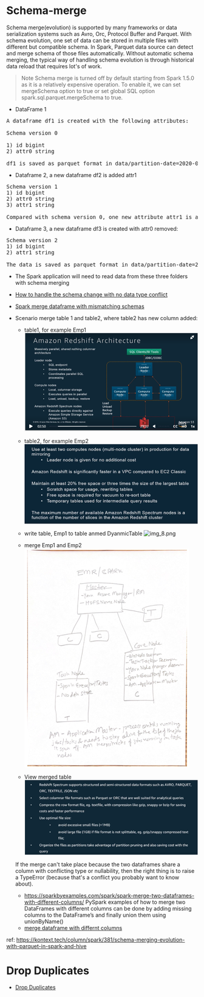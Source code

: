 # Schema-merge

Schema merge(evolution) is supported by many frameworks or data serialization systems such as Avro, Orc,
Protocol Buffer and Parquet. With schema evolution, one set of data can be stored in multiple files
with different but compatible schema. In Spark, Parquet data source can detect and merge schema of
those files automatically. Without automatic schema merging, the typical way of handling schema
evolution is through historical data reload that requires lot's of work.

> Note
Schema merge is turned off by default starting from Spark 1.5.0 as it is a relatively expensive operation. To enable it,
we can set mergeSchema option to true or set global SQL option spark.sql.parquet.mergeSchema to true.

- DataFrame 1
<pre>
A dataframe df1 is created with the following attributes:

Schema version 0

1) id bigint
2) attr0 string

df1 is saved as parquet format in data/partition-date=2020-01-01.
</pre>

- Dataframe 2, a new dataframe df2 is added attr1
<pre>
Schema version 1
1) id bigint
2) attr0 string
3) attr1 string

Compared with schema version 0, one new attribute attr1 is added. df2 is saved as parquet format in data/partition-date=2020-01-02.
</pre>

- Dataframe 3,  a new dataframe df3 is created with attr0 removed:
<pre>
Schema version 2
1) id bigint
2) attr1 string

The data is saved as parquet format in data/partition-date=2020-01-03.
</pre>

- The Spark application will need to read data from these three folders with schema merging

- [How to handle the schema change with no data type conflict](https://medium.com/@11amitvishwas/how-to-handle-the-schema-change-1e3965e9bcbe)
- [Spark merge dataframe with mismatching schemas](https://stackoverflow.com/questions/39869084/spark-merge-dataframe-with-mismatching-schemas-without-extra-disk-io)
- Scenario merge table 1 and table2, where table2 has new column added:

  - table1, for example Emp1
    ![img.png](img.png)

  - table2, for example Emp2
    ![img_4.png](img_4.png)

  - write table, Emp1 to table anmed DyanmicTable
    ![img_8.png](img_8.png)

  - merge Emp1 and  Emp2
    ![img_7.png](img_7.png)

  - View merged table
    ![img_3.png](img_3.png)

  If the merge can't take place because the two dataframes share a column with conflicting type or nullability, then the right thing is to
  raise a TypeError (because that's a conflict you probably want to know about).
  - https://sparkbyexamples.com/spark/spark-merge-two-dataframes-with-different-columns/
     PySpark examples of how to merge two DataFrames with different columns can be done by adding
    missing columns to the DataFrame’s and finally union them using unionByName()
  - [merge dataframe with differnt columns](https://stackoverflow.com/questions/68844904/merge-two-spark-dataframes-with-different-columns-to-get-all-columns)


ref: https://kontext.tech/column/spark/381/schema-merging-evolution-with-parquet-in-spark-and-hive


# Drop Duplicates

- [Drop Duplicates](https://sparkbyexamples.com/pyspark/pyspark-distinct-to-drop-duplicates/)